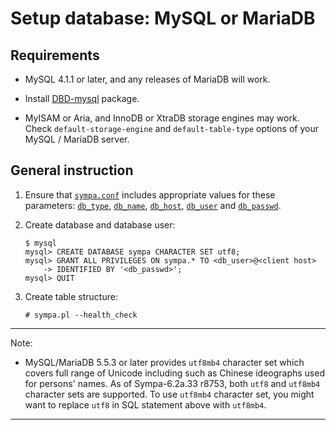 Setup database: MySQL or MariaDB
================================

Requirements
------------

* MySQL 4.1.1 or later, and any releases of MariaDB will work.

* Install [DBD-mysql](https://metacpan.org/release/DBD-mysql) package.

* MyISAM or Aria, and InnoDB or XtraDB storage engines may work.  Check
  ``default-storage-engine`` and ``default-table-type`` options of your
  MySQL / MariaDB server.

General instruction
-------------------

1. Ensure that [``sympa.conf``](../layout.md#config) includes appropriate
   values for these parameters:
   [``db_type``](../man/sympa.conf.5.md#db_type), [``db_name``](../man/sympa.conf.5.md#db_name), [``db_host``](../man/sympa.conf.5.md#db_host), [``db_user``](../man/sympa.conf.5.md#db_user) and [``db_passwd``](../man/sympa.conf.5.md#db_passwd).

2. Create database and database user:
   ```
   $ mysql
   mysql> CREATE DATABASE sympa CHARACTER SET utf8;
   mysql> GRANT ALL PRIVILEGES ON sympa.* TO <db_user>@<client host>
       -> IDENTIFIED BY '<db_passwd>';
   mysql> QUIT
   ```

3. Create table structure:
   ```
   # sympa.pl --health_check
   ```

----
Note:

* MySQL/MariaDB 5.5.3 or later provides ``utf8mb4`` character set
  which covers full range of Unicode including such as Chinese ideographs
  used for persons' names.  As of Sympa-6.2a.33 r8753, both ``utf8`` and
  ``utf8mb4`` character sets are supported.  To use ``utf8mb4`` character
  set, you might want to replace ``utf8`` in SQL statement above with
  ``utf8mb4``.

----

